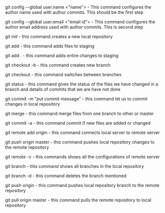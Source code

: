 git config --global user.name <"name"> - This command configures the author name used with author commits. This should be the first step

git config --global user.email <"email id"> - This command configures the author email address used with author commits. This is second step

git init - this command creates a new local repository

git add <filename> - this command adds files to staging

git add . - this command adds entire changes to staging

git checkout -b <branchname>  - this command creates new branch 

git checkout <branchname> - this command switches between branches

git status - this command gives the status of the files we have changed in a branch and details of commits that we are have not done

git commit -m "put commit message" - this command let us to commit changes in local repository

git merge <branchname> - this command merge files from one branch to other or master

git commit -a - this command commit if new files are added or changed 

git remote add origin <server> - this command connects local server to remote server

git push origin master - this command pushes local repository changes to the remote repository

git remote -v - this commands shows all the configurations of remote server

git branch - this command shows all branches in the local repository

git branch -d <branchname> - this command deletes the branch mentioned
 
git push origin <branchname> - this command pushes local repository branch to the remote repository

git pull origin master - this command pulls the remote repository to local repository


 

